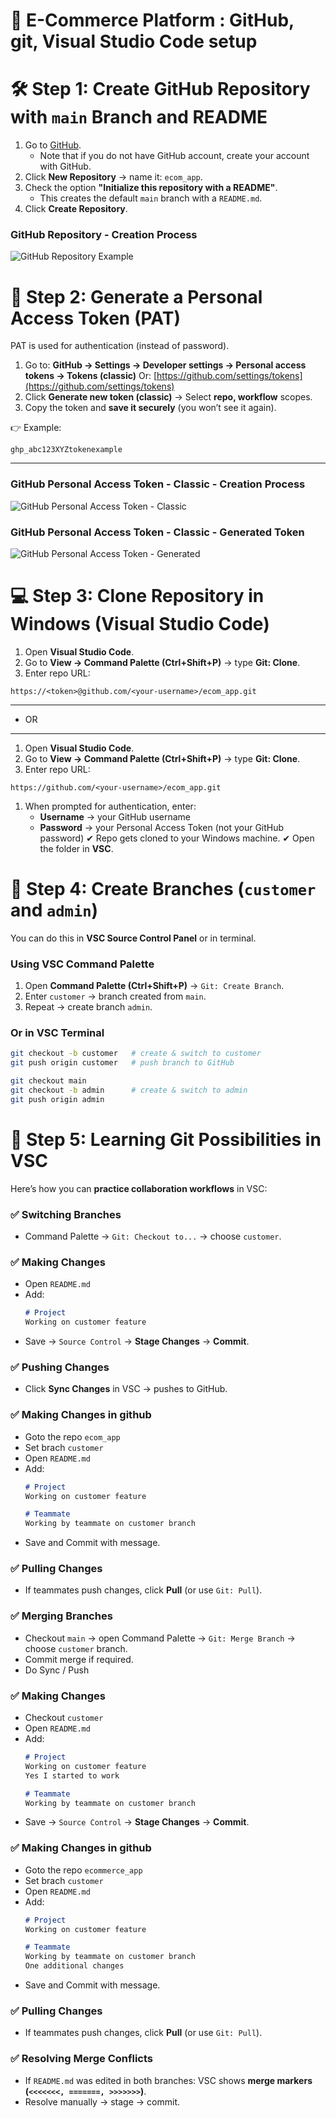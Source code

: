 # 🛒 E-Commerce Platform : GitHub, git, Visual Studio Code setup

# 🛠️ Step 1: Create GitHub Repository with `main` Branch and README
1. Go to [GitHub](https://github.com/). 
   - Note that if you do not have GitHub account, create your account with GitHub. 
2. Click **New Repository** → name it: `ecom_app`.
3. Check the option **"Initialize this repository with a README"**.
   * This creates the default `main` branch with a `README.md`.
4. Click **Create Repository**.
### GitHub Repository - Creation Process
![GitHub Repository Example](./docs/ecom_app_github_repo.png)

# 🔑 Step 2: Generate a Personal Access Token (PAT)
PAT is used for authentication (instead of password).
1. Go to: **GitHub → Settings → Developer settings → Personal access tokens → Tokens (classic)**
   Or: [https://github.com/settings/tokens](https://github.com/settings/tokens)
2. Click **Generate new token (classic)** → Select **repo, workflow** scopes.
3. Copy the token and **save it securely** (you won’t see it again).

👉 Example:
```
ghp_abc123XYZtokenexample
```
---
### GitHub Personal Access Token - Classic - Creation Process
![GitHub Personal Access Token - Classic](./docs/ecom_app_github_token.png)
### GitHub Personal Access Token - Classic - Generated Token
![GitHub Personal Access Token - Generated](./docs/ecom_app_github_token_2.png)

# 💻 Step 3: Clone Repository in Windows (Visual Studio Code)
1. Open **Visual Studio Code**.
2. Go to **View → Command Palette (Ctrl+Shift+P)** → type **Git: Clone**.
3. Enter repo URL:
```
https://<token>@github.com/<your-username>/ecom_app.git
```

---
* OR 
---

1. Open **Visual Studio Code**.
2. Go to **View → Command Palette (Ctrl+Shift+P)** → type **Git: Clone**.
3. Enter repo URL:
```
https://github.com/<your-username>/ecom_app.git
```
1. When prompted for authentication, enter:
   * **Username** → your GitHub username
   * **Password** → your Personal Access Token (not your GitHub password)
✔ Repo gets cloned to your Windows machine.
✔ Open the folder in **VSC**.

# 🌿 Step 4: Create Branches (`customer` and `admin`)
You can do this in **VSC Source Control Panel** or in terminal.

### Using VSC Command Palette
1. Open **Command Palette (Ctrl+Shift+P)** → `Git: Create Branch`.
2. Enter `customer` → branch created from `main`.
3. Repeat → create branch `admin`.

### Or in VSC Terminal
```bash
git checkout -b customer   # create & switch to customer
git push origin customer   # push branch to GitHub

git checkout main
git checkout -b admin      # create & switch to admin
git push origin admin
```

# 📘 Step 5: Learning Git Possibilities in VSC
Here’s how you can **practice collaboration workflows** in VSC:

### ✅ Switching Branches
* Command Palette → `Git: Checkout to...` → choose `customer`.

### ✅ Making Changes
* Open `README.md`
* Add:
  ```md
  # Project
  Working on customer feature
  ```
* Save → `Source Control` → **Stage Changes** → **Commit**.

### ✅ Pushing Changes
* Click **Sync Changes** in VSC → pushes to GitHub.

### ✅ Making Changes in github 
* Goto the repo `ecom_app`
* Set brach `customer`
* Open `README.md`
* Add:
  ```md
  # Project
  Working on customer feature

  # Teammate
  Working by teammate on customer branch
  ```
* Save and Commit with message.

### ✅ Pulling Changes
* If teammates push changes, click **Pull** (or use `Git: Pull`).

### ✅ Merging Branches
* Checkout `main` → open Command Palette → `Git: Merge Branch` → choose `customer` branch.
* Commit merge if required.
* Do Sync / Push

### ✅ Making Changes
* Checkout `customer` 
* Open `README.md`
* Add:
  ```md
  # Project
  Working on customer feature
  Yes I started to work

  # Teammate
  Working by teammate on customer branch
  ```
* Save → `Source Control` → **Stage Changes** → **Commit**.

### ✅ Making Changes in github 
* Goto the repo `ecommerce_app`
* Set brach `customer`
* Open `README.md`
* Add:
  ```md
  # Project
  Working on customer feature

  # Teammate
  Working by teammate on customer branch
  One additional changes
  ```
* Save and Commit with message.

### ✅ Pulling Changes
* If teammates push changes, click **Pull** (or use `Git: Pull`).

### ✅ Resolving Merge Conflicts
* If `README.md` was edited in both branches:
  VSC shows **merge markers (`<<<<<<<, =======, >>>>>>>`)**.
* Resolve manually → stage → commit.
